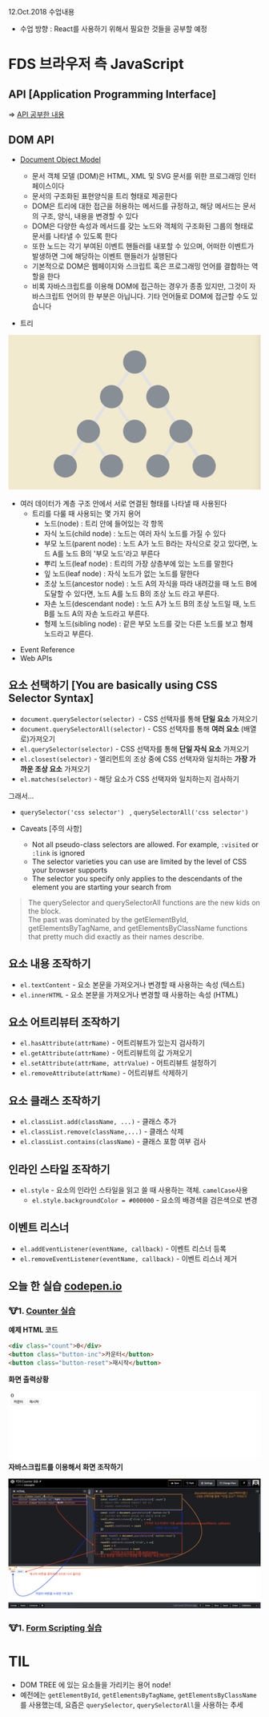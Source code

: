 12.Oct.2018 수업내용

* 수업 방향 : React를 사용하기 위해서 필요한 것들을 공부할 예정

# FDS 브라우저 측 JavaScript

## API [Application Programming Interface]

=> [API 공부한 내용](https://github.com/victoryjkkim92/TIL/blob/master/API.md)


## DOM API

*	[Document Object Model](https://developer.mozilla.org/en-US/docs/Web/API/Document_Object_Model)
 
	+ 문서 객체 모델 (DOM)은 HTML, XML 및 SVG 문서를 위한 프로그래밍 인터페이스이다
	+ 문서의 구조화된 표현양식을 트리 형태로 제공한다
	+ DOM은 트리에 대한 접근을 허용하는 메서드를 규정하고, 해당 메서드는 문서의 구조, 양식, 내용을 변경할 수 있다
	+  DOM은 다양한 속성과 메서드를 갖는 노드와 객체의 구조화된 그룹의 형태로 문서를 나타낼 수 있도록 한다
	+  또한 노드는 각기 부여된 이벤트 핸들러를 내포할 수 있으며, 어떠한 이벤트가 발생하면 그에 해당하는 이벤트 핸들러가 실행된다
	+  기본적으로 DOM은 웹페이지와 스크립트 혹은 프로그래밍 언어를 결합하는 역할을 한다
	+  비록 자바스크립트를 이용해 DOM에 접근하는 경우가 종종 있지만, 그것이 자바스크립트 언어의 한 부분은 아닙니다. 기타 언어들로 DOM에 접근할 수도 있습니다

* 트리

![Alt text](images/screenshot1.png)
	
	
+ 여러 데이터가 계층 구조 안에서 서로 연결된 형태를 나타낼 때 사용된다
	+ 트리를 다룰 때 사용되는 몇 가지 용어
		- 노드(node) : 트리 안에 들어있는 각 항목
		- 자식 노드(child node) : 노드는 여러 자식 노드를 가질 수 있다
		- 부모 노드(parent node) : 노드 A가 노드 B라는 자식으로 갖고 있다면, 노드 A를 노드 B의 '부모 노드'라고 부른다
		- 뿌리 노드(leaf node) : 트리의 가장 상층부에 있는 노드를 말한다
		- 잎 노드(leaf node) : 자식 노드가 없는 노드를 말한다
		- 조상 노드(ancestor node) : 노드 A의 자식을 따라 내려갔을 때 노드 B에 도달할 수 있다면, 노드 A를 노드 B의 조상 노드 라고 부른다.
		- 자손 노드(descendant node) : 노드 A가 노드 B의 조상 노드일 때, 노드 B를 노드 A의 자손 노드라고 부른다. 
		- 형제 노드(sibling node) : 같은 부모 노드를 갖는 다른 노드를 보고 형제 노드라고 부른다.
* Event Reference
* Web APIs

## 요소 선택하기 [You are basically using CSS Selector Syntax]

* `document.querySelector(selector) `- CSS 선택자를 통해 **단일 요소** 가져오기
* `document.querySelectorAll(selector)` - CSS 선택자를 통해 **여러 요소** (배열로)가져오기
* `el.querySelector(selector)` - CSS 선택자를 통해 **단일 자식 요소** 가져오기
* `el.closest(selector)` - 엘리먼트의 조상 중에 CSS 선택자와 일치하는 **가장 가까운 조상 요소** 가져오기
* `el.matches(selector)` - 해당 요소가 CSS 선택자와 일치하는지 검사하기

그래서...

* `querySelector('css selector') ` , `querySelectorAll('css selector')`

+ Caveats [주의 사항]

	+ Not all pseudo-class selectors are allowed. For example, `:visited` or `:link` is ignored
	+ The selector varieties you can use are limited by the level of CSS your browser supports
	+ The selector you specify only applies to the descendants of the element you are starting your search from

> The querySelector and querySelectorAll functions are the new kids on the block.  
> The past was dominated by the getElementById, getElementsByTagName, and getElementsByClassName functions that pretty much did exactly as their names describe.


## 요소 내용 조작하기

* `el.textContent` - 요소 본문을 가져오거나 변경할 때 사용하는 속성 (텍스트)
* `el.innerHTML` - 요소 본문을 가져오거나 변경할 때 사용하는 속성 (HTML)

## 요소 어트리뷰터 조작하기

* `el.hasAttribute(attrName)` - 어트리뷰트가 있는지 검사하기
* `el.getAttribute(attrName)` - 어트리뷰트의 값 가져오기
* `el.setAttribute(attrName, attrValue)` - 어트리뷰트 설정하기
* `el.removeAttribute(attrName)` - 어트리뷰트 삭제하기

## 요소 클래스 조작하기

* `el.classList.add(className, ...)` - 클래스 추가
* `el.classList.remove(className,...)` - 클래스 삭제
* `el.classList.contains(className)` - 클래스 포함 여부 검사

## 인라인 스타일 조작하기 

* `el.style` - 요소의 인라인 스타일을 읽고 쓸 때 사용하는 객체. `camelCase`사용
	+ `el.style.backgroundColor = #000000` - 요소의 배경색을 검은색으로 변경

## 이벤트 리스너

* `el.addEventListener(eventName, callback)` - 이벤트 리스너 등록
* `el.removeEventListener(eventName, callback)` - 이벤트 리스너 제거


## 오늘 한 실습 [codepen.io](https://codepen.io)

### 🐮1. [Counter 실습](https://codepen.io/dbeat999/pen/JmJmGa) 

**예제 HTML 코드**

```html
<div class="count">0</div>
<button class="button-inc">카운터</button>
<button class="button-reset">재시작</button>
```
**화면 출력상황**

![Alt text](images/counter.png)
**자바스크립트를 이용해서 화면 조작하기**

![Alt text](images/7.png)

### 🐮1.  [Form Scripting 실습](https://codepen.io/victoryjkkim92/pen/xyrvzX) 


# TIL

* DOM TREE 에 있는 요소들을 가리키는 용어 node!
* 예전에는 `getElementById`, `getElementsByTagName`, `getElementsByClassName`를 사용했는데, 요즘은 `querySelector`, `querySelectorAll`을 사용하는 추세




